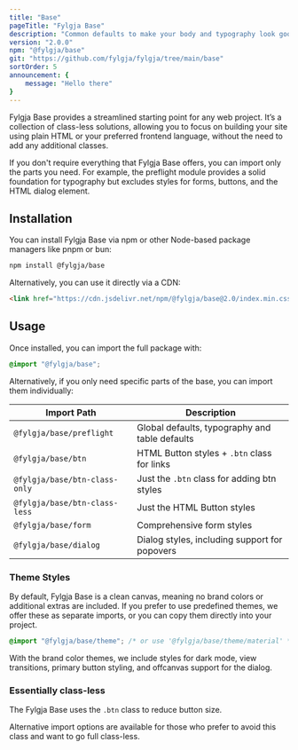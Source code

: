 ```yaml
---
title: "Base"
pageTitle: "Fylgja Base"
description: "Common defaults to make your body and typography look good and easy to change to your needs."
version: "2.0.0"
npm: "@fylgja/base"
git: "https://github.com/fylgja/fylgja/tree/main/base"
sortOrder: 5
announcement: {
	message: "Hello there"
}
---
```


Fylgja Base provides a streamlined starting point for any web project.
It’s a collection of class-less solutions,
allowing you to focus on building your site using plain HTML or your preferred frontend language,
without the need to add any additional classes.

If you don't require everything that Fylgja Base offers,
you can import only the parts you need.
For example, the preflight module provides a solid foundation for typography
but excludes styles for forms, buttons, and the HTML dialog element.

## Installation

You can install Fylgja Base via npm or other Node-based package managers like pnpm or bun:

```bash
npm install @fylgja/base
```

Alternatively, you can use it directly via a CDN:

```html
<link href="https://cdn.jsdelivr.net/npm/@fylgja/base@2.0/index.min.css" rel="stylesheet">
```

## Usage

Once installed, you can import the full package with:

```css
@import "@fylgja/base";
```

Alternatively, if you only need specific parts of the base, you can import them individually:

| Import Path                   | Description                                    |
| ----------------------------- | ---------------------------------------------- |
| `@fylgja/base/preflight`      | Global defaults, typography and table defaults |
| `@fylgja/base/btn`            | HTML Button styles + `.btn` class for links    |
| `@fylgja/base/btn-class-only` | Just the `.btn` class for adding btn styles    |
| `@fylgja/base/btn-class-less` | Just the HTML Button styles                    |
| `@fylgja/base/form`           | Comprehensive form styles                      |
| `@fylgja/base/dialog`         | Dialog styles, including support for popovers  |

### Theme Styles

By default, Fylgja Base is a clean canvas, meaning no brand colors or additional extras are included.
If you prefer to use predefined themes, we offer these as separate imports, or you can copy them directly into your project.

```css
@import "@fylgja/base/theme"; /* or use '@fylgja/base/theme/material' */
```

With the brand color themes, we include styles for dark mode, view transitions, primary button styling, and offcanvas support for the dialog.

### Essentially class-less

The Fylgja Base uses the `.btn` class to reduce button size.

Alternative import options are available for those who prefer to avoid this class and want to go full class-less.
